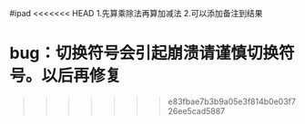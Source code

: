 #ipad
<<<<<<< HEAD
1.先算乘除法再算加减法
2.可以添加备注到结果

bug：切换符号会引起崩溃请谨慎切换符号。以后再修复
=======
>>>>>>> e83fbae7b3b9a05e3f814b0e03f726ee5cad5887
